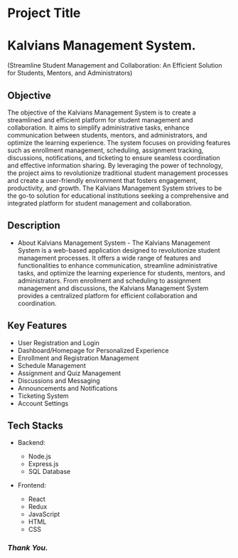 
# Project Title

# **Kalvians Management System.**

(Streamline Student Management and Collaboration: An Efficient Solution for Students, Mentors, and Administrators)


## Objective

The objective of the Kalvians Management System is to create a streamlined and efficient platform for student management and collaboration. It aims to simplify administrative tasks, enhance communication between students, mentors, and administrators, and optimize the learning experience. The system focuses on providing features such as enrollment management, scheduling, assignment tracking, discussions, notifications, and ticketing to ensure seamless coordination and effective information sharing. By leveraging the power of technology, the project aims to revolutionize traditional student management processes and create a user-friendly environment that fosters engagement, productivity, and growth. The Kalvians Management System strives to be the go-to solution for educational institutions seeking a comprehensive and integrated platform for student management and collaboration.


## Description 

+ About Kalvians Management System -
The Kalvians Management System is a web-based application designed to revolutionize student management processes. It offers a wide range of features and functionalities to enhance communication, streamline administrative tasks, and optimize the learning experience for students, mentors, and administrators. From enrollment and scheduling to assignment management and discussions, the Kalvians Management System provides a centralized platform for efficient collaboration and coordination.


## Key Features

+ User Registration and Login
+ Dashboard/Homepage for Personalized Experience
+ Enrollment and Registration Management
+ Schedule Management
+ Assignment and Quiz Management
+ Discussions and Messaging
+ Announcements and Notifications
+ Ticketing System
+ Account Settings


## Tech Stacks

+ Backend:

  + Node.js
  + Express.js
  + SQL Database

+ Frontend:

  + React
  + Redux
  + JavaScript
  + HTML
  + CSS


### *Thank You.*